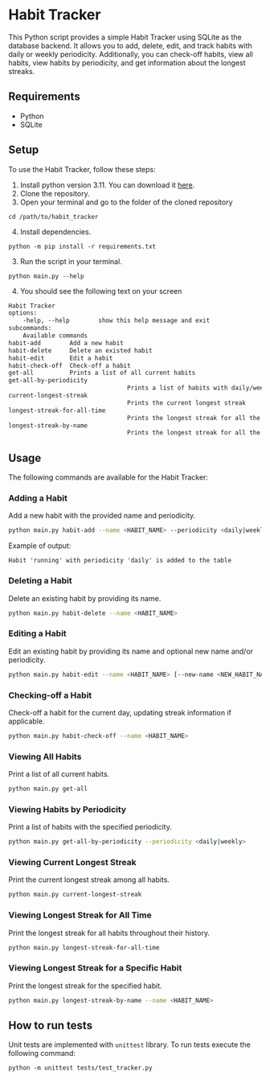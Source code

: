 # Habit Tracker

This Python script provides a simple Habit Tracker using SQLite as 
the database backend. It allows you to add, delete, edit, 
and track habits with daily or weekly periodicity. Additionally, 
you can check-off habits, view all habits, view habits by periodicity, 
and get information about the longest streaks.

## Requirements

- Python
- SQLite

## Setup

To use the Habit Tracker, follow these steps:

1. Install python version 3.11. You can download it [here](https://www.python.org/downloads/).
2. Clone the repository.
3. Open your terminal and go to the folder of the cloned repository
```commandline
cd /path/to/habit_tracker
```
4. Install dependencies.
```commandline
python -m pip install -r requirements.txt
```
3. Run the script in your terminal.
```commandline
python main.py --help
```
4. You should see the following text on your screen
```txt
Habit Tracker
options:
	-help, --help        show this help message and exit
subcommands:
	Available commands
habit-add        Add a new habit
habit-delete     Delete an existed habit
habit-edit       Edit a habit
habit-check-off  Check-off a habit
get-all          Prints a list of all current habits
get-all-by-periodicity
								 Prints a list of habits with daily/weekly periodicity
current-longest-streak
								 Prints the current longest streak
longest-streak-for-all-time
								 Prints the longest streak for all the time
longest-streak-by-name
								 Prints the longest streak for all the time for the particular habit
```



## Usage

The following commands are available for the Habit Tracker:

### Adding a Habit

Add a new habit with the provided name and periodicity.

```bash
python main.py habit-add --name <HABIT_NAME> --periodicity <daily|weekly>
```

Example of output:

```shell
Habit 'running' with periodicity 'daily' is added to the table
```

### Deleting a Habit

Delete an existing habit by providing its name.

```bash
python main.py habit-delete --name <HABIT_NAME>
```

### Editing a Habit

Edit an existing habit by providing its name and optional new name and/or periodicity.

```bash
python main.py habit-edit --name <HABIT_NAME> [--new-name <NEW_HABIT_NAME>] [--new-periodicity <daily|weekly>]
```

### Checking-off a Habit

Check-off a habit for the current day, updating streak information if applicable.

```bash
python main.py habit-check-off --name <HABIT_NAME>
```

### Viewing All Habits

Print a list of all current habits.

```bash
python main.py get-all
```

### Viewing Habits by Periodicity

Print a list of habits with the specified periodicity.


```bash
python main.py get-all-by-periodicity --periodicity <daily|weekly>
```

### Viewing Current Longest Streak

Print the current longest streak among all habits.

```bash
python main.py current-longest-streak
```

### Viewing Longest Streak for All Time

Print the longest streak for all habits throughout their history.


```bash
python main.py longest-streak-for-all-time
```

### Viewing Longest Streak for a Specific Habit

Print the longest streak for the specified habit.


```bash
python main.py longest-streak-by-name --name <HABIT_NAME>
```

## How to run tests

Unit tests are implemented with `unittest` library. 
To run tests execute the following command:

```shell
python -m unittest tests/test_tracker.py
```